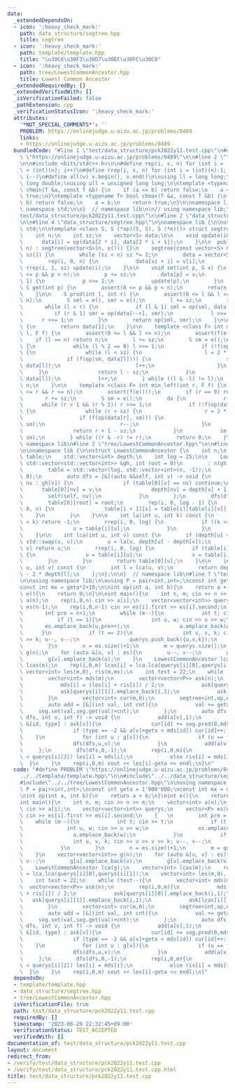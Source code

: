 ```yaml
---
data:
  _extendedDependsOn:
  - icon: ':heavy_check_mark:'
    path: data_structure/segtree.hpp
    title: segtree
  - icon: ':heavy_check_mark:'
    path: template/template.hpp
    title: "\u30C6\u30F3\u30D7\u30EC\u30FC\u30C8"
  - icon: ':heavy_check_mark:'
    path: tree/LowestCommonAncestor.hpp
    title: Lowest Common Ancestor
  _extendedRequiredBy: []
  _extendedVerifiedWith: []
  _isVerificationFailed: false
  _pathExtension: cpp
  _verificationStatusIcon: ':heavy_check_mark:'
  attributes:
    '*NOT_SPECIAL_COMMENTS*': ''
    PROBLEM: https://onlinejudge.u-aizu.ac.jp/problems/0489
    links:
    - https://onlinejudge.u-aizu.ac.jp/problems/0489
  bundledCode: "#line 1 \"test/data_structure/pck2022y11.test.cpp\"\n#define PROBLEM\
    \ \"https://onlinejudge.u-aizu.ac.jp/problems/0489\"\n\n#line 2 \"template/template.hpp\"\
    \n\n#include <bits/stdc++.h>\n\n#define rep(i, s, n) for (int i = (int)(s); i\
    \ < (int)(n); i++)\n#define rrep(i, s, n) for (int i = (int)(n)-1; i >= (int)(s);\
    \ i--)\n#define all(v) v.begin(), v.end()\n\nusing ll = long long;\nusing ld =\
    \ long double;\nusing ull = unsigned long long;\n\ntemplate <typename T> bool\
    \ chmin(T &a, const T &b) {\n    if (a <= b) return false;\n    a = b;\n    return\
    \ true;\n}\ntemplate <typename T> bool chmax(T &a, const T &b) {\n    if (a >=\
    \ b) return false;\n    a = b;\n    return true;\n}\n\nnamespace lib {\n\nusing\
    \ namespace std;\n\n}  // namespace lib\n\n// using namespace lib;\n#line 4 \"\
    test/data_structure/pck2022y11.test.cpp\"\n\n#line 2 \"data_structure/segtree.hpp\"\
    \n\n#line 4 \"data_structure/segtree.hpp\"\n\nnamespace lib {\n\nusing namespace\
    \ std;\n\ntemplate <class S, S (*op)(S, S), S (*e)()> struct segtree {\n  private:\n\
    \    int n;\n    int sz;\n    vector<S> data;\n\n    void update(int i) {\n  \
    \      data[i] = op(data[2 * i], data[2 * i + 1]);\n    }\n\n  public:\n    segtree(int\
    \ n) : segtree(vector<S>(n, e())) {}\n    segtree(const vector<S> &v) : n((int)v.size()),\
    \ sz(1) {\n        while (sz < n) sz *= 2;\n        data = vector<S>(2 * sz, e());\n\
    \        rep(i, 0, n) {\n            data[sz + i] = v[i];\n        }\n       \
    \ rrep(i, 1, sz) update(i);\n    }\n\n    void set(int p, S x) {\n        assert(0\
    \ <= p && p < n);\n        p += sz;\n        data[p] = x;\n        while (p >\
    \ 1) {\n            p >>= 1;\n            update(p);\n        }\n    }\n\n   \
    \ S get(int p) {\n        assert(0 <= p && p < n);\n        return data[p + sz];\n\
    \    }\n\n    S prod(int l, int r) {\n        assert(0 <= l && l <= r && r <=\
    \ n);\n        S sml = e(), smr = e();\n        l += sz;\n        r += sz;\n \
    \       while (l < r) {\n            if (l & 1) sml = op(sml, data[l++]);\n  \
    \          if (r & 1) smr = op(data[--r], smr);\n            l >>= 1;\n      \
    \      r >>= 1;\n        }\n        return op(sml, smr);\n    }\n\n    S all_prod()\
    \ {\n        return data[1];\n    }\n\n    template <class F> int max_right(int\
    \ l, F f) {\n        assert(0 <= l && l <= n);\n        assert(f(e()));\n    \
    \    if (l == n) return n;\n        l += sz;\n        S sm = e();\n        do\
    \ {\n            while (l % 2 == 0) l >>= 1;\n            if (!f(op(sm, data[l])))\
    \ {\n                while (l < sz) {\n                    l = 2 * l;\n      \
    \              if (f(op(sm, data[l]))) {\n                        sm = op(sm,\
    \ data[l]);\n                        l++;\n                    }\n           \
    \     }\n                return l - sz;\n            }\n            sm = op(sm,\
    \ data[l]);\n            l++;\n        } while ((l & -l) != l);\n        return\
    \ n;\n    }\n\n    template <class F> int min_left(int r, F f) {\n        assert(0\
    \ <= r && r <= n);\n        assert(f(e()));\n        if (r == 0) return 0;\n \
    \       r += sz;\n        S sm = e();\n        do {\n            r--;\n      \
    \      while (r > 1 && (r % 2)) r >>= 1;\n            if (!f(op(data[r], sm)))\
    \ {\n                while (r < sz) {\n                    r = 2 * r + 1;\n  \
    \                  if (f(op(data[r], sm))) {\n                        sm = op(data[r],\
    \ sm);\n                        r--;\n                    }\n                }\n\
    \                return r + 1 - sz;\n            }\n            sm = op(data[r],\
    \ sm);\n        } while ((r & -r) != r);\n        return 0;\n    }\n};\n\n}  //\
    \ namespace lib\n#line 2 \"tree/LowestCommonAncestor.hpp\"\n\n#line 4 \"tree/LowestCommonAncestor.hpp\"\
    \n\nnamespace lib {\n\nstruct LowestCommonAncestor {\n    int n;\n    std::vector<std::vector<int>>\
    \ table;\n    std::vector<int> depth;\n    int log = 25;\n\n    LowestCommonAncestor(const\
    \ std::vector<std::vector<int>> &gh, int root = 0)\n        : n(gh.size()) {\n\
    \        table = std::vector(log, std::vector<int>(n, -1));\n        depth.assign(n,\
    \ 0);\n        auto dfs = [&](auto &&self, int v) -> void {\n            for (auto\
    \ nv : gh[v]) {\n                if (table[0][v] == nv) continue;\n          \
    \      table[0][nv] = v;\n                depth[nv] = depth[v] + 1;\n        \
    \        self(self, nv);\n            }\n        };\n        dfs(dfs, root);\n\
    \        table[0][root] = root;\n        rep(i, 0, log - 1) {\n            rep(v,\
    \ 0, n) {\n                table[i + 1][v] = table[i][table[i][v]];\n        \
    \    }\n        }\n    }\n\n    int la(int u, int k) const {\n        if (depth[u]\
    \ < k) return -1;\n        rrep(i, 0, log) {\n            if ((k >> i) & 1) {\n\
    \                u = table[i][u];\n            }\n        }\n        return u;\n\
    \    }\n\n    int lca(int u, int v) const {\n        if (depth[u] < depth[v])\
    \ std::swap(u, v);\n        u = la(u, depth[u] - depth[v]);\n        if (u ==\
    \ v) return u;\n        rrep(i, 0, log) {\n            if (table[i][u] != table[i][v])\
    \ {\n                u = table[i][u];\n                v = table[i][v];\n    \
    \        }\n        }\n        return table[0][u];\n    }\n\n    int distance(int\
    \ u, int v) const {\n        int l = lca(u, v);\n        return depth[u] + depth[v]\
    \ - 2 * depth[l];\n    };\n};\n\n}  // namespace lib\n#line 7 \"test/data_structure/pck2022y11.test.cpp\"\
    \n\nusing namespace lib;\n\nusing P = pair<int,int>;\nconst int geta = 1'000'000;\n\
    const int mx = geta*2+10;\n\nint op(int a, int b){\n    return a + b;\n}\nint\
    \ e(){\n    return 0;\n}\n\nint main(){\n    int n, m; cin >> n >> m;\n    vector<int>\
    \ a(n);\n    rep(i,0,n) cin >> a[i];\n    vector<vector<int>> querys;\n    vector<P>\
    \ es(n-1);\n    rep(i,0,n-1) cin >> es[i].first >> es[i].second;\n    {   \n \
    \       int pre = n+1;\n        while (m--){\n            int t; cin >> t;\n \
    \           if (t == 1){\n                int u, w; cin >> u >> w;\n         \
    \       es.emplace_back(u,pre++);\n                a.emplace_back(w);\n      \
    \      }\n            if (t == 2){\n                int u, v, k; cin >> u >> v\
    \ >> k; u--, v--;\n                querys.push_back({u,v,k});\n            }\n\
    \        }\n        n = es.size()+1;\n        m = querys.size();\n    }\n    vector<vector<int>>\
    \ g(n);\n    for (auto &[u, v] : es){\n        u--, v--;\n        g[u].emplace_back(v);\n\
    \        g[v].emplace_back(u);\n    }\n    LowestCommonAncestor lca(g);\n    vector<int>\
    \ lcas(m);\n    rep(i,0,m) lcas[i] = lca.lca(querys[i][0],querys[i][1]);\n   \
    \ vector<int> les(m,0), ris(m,mx);\n    int test = 22;\n    while (test--){\n\
    \        vector<int> mds(m);\n        vector<vector<P>> ask(n);\n        rep(i,0,m){\n\
    \            mds[i] = (les[i] + ris[i]) / 2;\n            ask[querys[i][0]].emplace_back(i,1);\n\
    \            ask[querys[i][1]].emplace_back(i,1);\n            ask[lcas[i]].emplace_back(i,-2);\n\
    \        }\n        vector<int> cur(m,0);\n        segtree<int,op,e> seg(mx);\n\
    \        auto add = [&](int val, int cnt){\n            val += geta;\n       \
    \     seg.set(val,seg.get(val)+cnt);\n        };\n        auto dfs = [&](auto\
    \ dfs, int v, int f) -> void {\n            add(a[v],1);\n            for (auto\
    \ &[id, type] : ask[v]){\n                cur[id] += seg.prod(0,mds[id]) * type;\n\
    \                if (type == -2 && a[v]+geta < mds[id]) cur[id]++; \n        \
    \    }\n            for (int u : g[v]){\n                if (u == f) continue;\n\
    \                dfs(dfs,u,v);\n            }\n            add(a[v],-1);\n   \
    \     };\n        dfs(dfs,0,-1);\n        rep(i,0,m){\n            if (cur[i]\
    \ < querys[i][2]) les[i] = mds[i];\n            else ris[i] = mds[i];\n      \
    \  }\n    }\n    rep(i,0,m) cout << les[i]-geta << endl;\n}\n"
  code: "#define PROBLEM \"https://onlinejudge.u-aizu.ac.jp/problems/0489\"\n\n#include\"\
    ../../template/template.hpp\"\n\n#include\"../../data_structure/segtree.hpp\"\n\
    #include\"../../tree/LowestCommonAncestor.hpp\"\n\nusing namespace lib;\n\nusing\
    \ P = pair<int,int>;\nconst int geta = 1'000'000;\nconst int mx = geta*2+10;\n\
    \nint op(int a, int b){\n    return a + b;\n}\nint e(){\n    return 0;\n}\n\n\
    int main(){\n    int n, m; cin >> n >> m;\n    vector<int> a(n);\n    rep(i,0,n)\
    \ cin >> a[i];\n    vector<vector<int>> querys;\n    vector<P> es(n-1);\n    rep(i,0,n-1)\
    \ cin >> es[i].first >> es[i].second;\n    {   \n        int pre = n+1;\n    \
    \    while (m--){\n            int t; cin >> t;\n            if (t == 1){\n  \
    \              int u, w; cin >> u >> w;\n                es.emplace_back(u,pre++);\n\
    \                a.emplace_back(w);\n            }\n            if (t == 2){\n\
    \                int u, v, k; cin >> u >> v >> k; u--, v--;\n                querys.push_back({u,v,k});\n\
    \            }\n        }\n        n = es.size()+1;\n        m = querys.size();\n\
    \    }\n    vector<vector<int>> g(n);\n    for (auto &[u, v] : es){\n        u--,\
    \ v--;\n        g[u].emplace_back(v);\n        g[v].emplace_back(u);\n    }\n\
    \    LowestCommonAncestor lca(g);\n    vector<int> lcas(m);\n    rep(i,0,m) lcas[i]\
    \ = lca.lca(querys[i][0],querys[i][1]);\n    vector<int> les(m,0), ris(m,mx);\n\
    \    int test = 22;\n    while (test--){\n        vector<int> mds(m);\n      \
    \  vector<vector<P>> ask(n);\n        rep(i,0,m){\n            mds[i] = (les[i]\
    \ + ris[i]) / 2;\n            ask[querys[i][0]].emplace_back(i,1);\n         \
    \   ask[querys[i][1]].emplace_back(i,1);\n            ask[lcas[i]].emplace_back(i,-2);\n\
    \        }\n        vector<int> cur(m,0);\n        segtree<int,op,e> seg(mx);\n\
    \        auto add = [&](int val, int cnt){\n            val += geta;\n       \
    \     seg.set(val,seg.get(val)+cnt);\n        };\n        auto dfs = [&](auto\
    \ dfs, int v, int f) -> void {\n            add(a[v],1);\n            for (auto\
    \ &[id, type] : ask[v]){\n                cur[id] += seg.prod(0,mds[id]) * type;\n\
    \                if (type == -2 && a[v]+geta < mds[id]) cur[id]++; \n        \
    \    }\n            for (int u : g[v]){\n                if (u == f) continue;\n\
    \                dfs(dfs,u,v);\n            }\n            add(a[v],-1);\n   \
    \     };\n        dfs(dfs,0,-1);\n        rep(i,0,m){\n            if (cur[i]\
    \ < querys[i][2]) les[i] = mds[i];\n            else ris[i] = mds[i];\n      \
    \  }\n    }\n    rep(i,0,m) cout << les[i]-geta << endl;\n}"
  dependsOn:
  - template/template.hpp
  - data_structure/segtree.hpp
  - tree/LowestCommonAncestor.hpp
  isVerificationFile: true
  path: test/data_structure/pck2022y11.test.cpp
  requiredBy: []
  timestamp: '2023-06-20 22:32:45+09:00'
  verificationStatus: TEST_ACCEPTED
  verifiedWith: []
documentation_of: test/data_structure/pck2022y11.test.cpp
layout: document
redirect_from:
- /verify/test/data_structure/pck2022y11.test.cpp
- /verify/test/data_structure/pck2022y11.test.cpp.html
title: test/data_structure/pck2022y11.test.cpp
---
```

